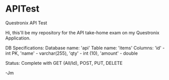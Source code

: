 # APITest
Questronix API Test

Hi, this'll be my repository for the API take-home exam on my Questronix Application.

DB Specifications:
Database name: 'api'
Table name: 'items'
Columns: 'id' - int PK, 'name' - varchar(255), 'qty' - int (10), 'amount' - double 

Status: Complete with GET (All/Id), POST, PUT, DELETE

-Jm
